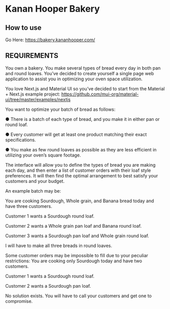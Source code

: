 # Kanan Hooper Bakery

## How to use

Go Here: https://bakery.kananhooper.com/

## REQUIREMENTS


You own a bakery. You make several types of bread every day in both pan and round loaves. You’ve decided to create yourself a single page web application to assist you in optimizing your oven space utilization.

You love Next.js and Material UI so you’ve decided to start from the Material + Next.js example project: https://github.com/mui-org/material-ui/tree/master/examples/nextjs

You want to optimize your batch of bread as follows: 

● There is a batch of each type of bread, and you make it in either pan or round loaf.

● Every customer will get at least one product matching their exact specifications.

● You make as few round loaves as possible as they are less efficient in utilizing your oven’s square footage.

The interface will allow you to define the types of bread you are making each day, and then enter a list of customer orders with their loaf style preferences. It will then find the optimal arrangement to best satisfy your customers and your budget.

An example batch may be:

You are cooking Sourdough, Whole grain, and Banana bread today and have three customers.



Customer 1 wants a Sourdough round loaf. 

Customer 2 wants a Whole grain pan loaf and Banana round loaf.

Customer 3 wants a Sourdough pan loaf and Whole grain round loaf.

I will have to make all three breads in round loaves. 



Some customer orders may be impossible to fill due to your peculiar restrictions: You are cooking only Sourdough today and have two customers.



Customer 1 wants a Sourdough round loaf. 

Customer 2 wants a Sourdough pan loaf.

No solution exists. You will have to call your customers and get one to compromise.
